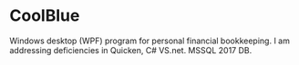 # CoolBlue
Windows desktop (WPF) program for personal financial bookkeeping. I am addressing deficiencies in Quicken, C# VS.net. MSSQL 2017 DB.
